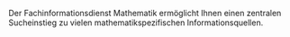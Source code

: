 Der Fachinformationsdienst Mathematik ermöglicht Ihnen einen zentralen Sucheinstieg zu vielen mathematikspezifischen Informationsquellen.
